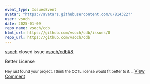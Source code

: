 ```yaml
---
event_type: IssuesEvent
avatar: "https://avatars.githubusercontent.com/u/814322?"
user: vsoch
date: 2025-01-09
repo_name: vsoch/cdb
html_url: https://github.com/vsoch/cdb/issues/8
repo_url: https://github.com/vsoch/cdb
---
```


<a href='https://github.com/vsoch' target='_blank'>vsoch</a> closed issue <a href='https://github.com/vsoch/cdb/issues/8' target='_blank'>vsoch/cdb#8</a>.

<p>Better License</p><small>Hey just found your project. I think the OCTL license would fit better to it. ...</small><a href='https://github.com/vsoch/cdb/issues/8' target='_blank'>View Comment</a>